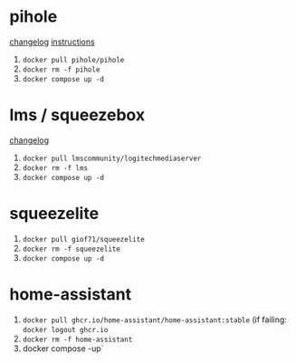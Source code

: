 # pihole

[changelog](https://github.com/pi-hole/docker-pi-hole/releases)
[instructions](https://github.com/pi-hole/docker-pi-hole#upgrading--reconfiguring)

1. `docker pull pihole/pihole`
1. `docker rm -f pihole`
1. `docker compose up -d`

# lms / squeezebox

[changelog](https://github.com/Logitech/slimserver/blob/public%2F8.4/Changelog8.html)

1. `docker pull lmscommunity/logitechmediaserver`
1. `docker rm -f lms`
1. `docker compose up -d`

# squeezelite

1. `docker pull giof71/squeezelite`
1. `docker rm -f squeezelite`
1. `docker compose up -d`

# home-assistant

1. `docker pull ghcr.io/home-assistant/home-assistant:stable` (if failing: `docker logout ghcr.io`
1. `docker rm -f home-assistant`
1. docker compose -up`
